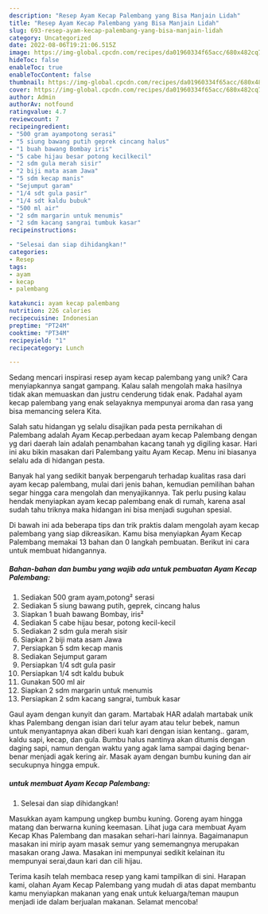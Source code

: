 ```yaml
---
description: "Resep Ayam Kecap Palembang yang Bisa Manjain Lidah"
title: "Resep Ayam Kecap Palembang yang Bisa Manjain Lidah"
slug: 693-resep-ayam-kecap-palembang-yang-bisa-manjain-lidah
category: Uncategorized
date: 2022-08-06T19:21:06.515Z
image: https://img-global.cpcdn.com/recipes/da01960334f65acc/680x482cq70/ayam-kecap-palembang-foto-resep-utama.jpg
hideToc: false
enableToc: true
enableTocContent: false
thumbnail: https://img-global.cpcdn.com/recipes/da01960334f65acc/680x482cq70/ayam-kecap-palembang-foto-resep-utama.jpg
cover: https://img-global.cpcdn.com/recipes/da01960334f65acc/680x482cq70/ayam-kecap-palembang-foto-resep-utama.jpg
author: Admin
authorAv: notfound
ratingvalue: 4.7
reviewcount: 7
recipeingredient:
- "500 gram ayampotong serasi"
- "5 siung bawang putih geprek cincang halus"
- "1 buah bawang Bombay iris"
- "5 cabe hijau besar potong kecilkecil"
- "2 sdm gula merah sisir"
- "2 biji mata asam Jawa"
- "5 sdm kecap manis"
- "Sejumput garam"
- "1/4 sdt gula pasir"
- "1/4 sdt kaldu bubuk"
- "500 ml air"
- "2 sdm margarin untuk menumis"
- "2 sdm kacang sangrai tumbuk kasar"
recipeinstructions:

- "Selesai dan siap dihidangkan!"
categories:
- Resep
tags:
- ayam
- kecap
- palembang

katakunci: ayam kecap palembang 
nutrition: 226 calories
recipecuisine: Indonesian
preptime: "PT24M"
cooktime: "PT34M"
recipeyield: "1"
recipecategory: Lunch

---
```





Sedang mencari inspirasi resep ayam kecap palembang yang unik? Cara menyiapkannya sangat gampang. Kalau salah mengolah maka hasilnya tidak akan memuaskan dan justru cenderung tidak enak. Padahal ayam kecap palembang yang enak selayaknya mempunyai aroma dan rasa yang bisa memancing selera Kita.





Salah satu hidangan yg selalu disajikan pada pesta pernikahan di Palembang adalah Ayam Kecap.perbedaan ayam kecap Palembang dengan yg dari daerah lain adalah penambahan kacang tanah yg digiling kasar. Hari ini aku bikin masakan dari Palembang yaitu Ayam Kecap. Menu ini biasanya selalu ada di hidangan pesta.

Banyak hal yang sedikit banyak berpengaruh terhadap kualitas rasa dari ayam kecap palembang, mulai dari jenis bahan, kemudian pemilihan bahan segar hingga cara mengolah dan menyajikannya. Tak perlu pusing kalau hendak menyiapkan ayam kecap palembang enak di rumah, karena asal sudah tahu triknya maka hidangan ini bisa menjadi suguhan spesial.






Di bawah ini ada beberapa tips dan trik praktis dalam mengolah ayam kecap palembang yang siap dikreasikan. Kamu bisa menyiapkan Ayam Kecap Palembang memakai 13 bahan dan 0 langkah pembuatan. Berikut ini cara untuk membuat hidangannya.

<!--inarticleads1-->

##### Bahan-bahan dan bumbu yang wajib ada untuk pembuatan Ayam Kecap Palembang:

1. Sediakan 500 gram ayam,potong² serasi
1. Sediakan 5 siung bawang putih, geprek, cincang halus
1. Siapkan 1 buah bawang Bombay, iris²
1. Sediakan 5 cabe hijau besar, potong kecil-kecil
1. Sediakan 2 sdm gula merah sisir
1. Siapkan 2 biji mata asam Jawa
1. Persiapkan 5 sdm kecap manis
1. Sediakan Sejumput garam
1. Persiapkan 1/4 sdt gula pasir
1. Persiapkan 1/4 sdt kaldu bubuk
1. Gunakan 500 ml air
1. Siapkan 2 sdm margarin untuk menumis
1. Persiapkan 2 sdm kacang sangrai, tumbuk kasar


Gaul ayam dengan kunyit dan garam. Martabak HAR adalah martabak unik khas Palembang dengan isian dari telur ayam atau telur bebek, namun untuk menyantapnya akan diberi kuah kari dengan isian kentang.. garam, kaldu sapi, kecap, dan gula. Bumbu halus nantinya akan ditumis dengan daging sapi, namun dengan waktu yang agak lama sampai daging benar-benar menjadi agak kering air. Masak ayam dengan bumbu kuning dan air secukupnya hingga empuk. 

<!--inarticleads2-->

#####  untuk membuat Ayam Kecap Palembang:


1. Selesai dan siap dihidangkan!

Masukkan ayam kampung ungkep bumbu kuning. Goreng ayam hingga matang dan berwarna kuning keemasan. Lihat juga cara membuat Ayam Kecap Khas Palembang dan masakan sehari-hari lainnya. Bagaimanapun masakan ini mirip ayam masak semur yang sememangnya merupakan masakan orang Jawa. Masakan ini mempunyai sedikit kelainan itu mempunyai serai,daun kari dan cili hijau. 

Terima kasih telah membaca resep yang kami tampilkan di sini. Harapan kami, olahan Ayam Kecap Palembang yang mudah di atas dapat membantu kamu menyiapkan makanan yang enak untuk keluarga/teman maupun menjadi ide dalam berjualan makanan. Selamat mencoba!
